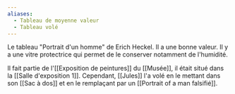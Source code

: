 ```yaml
---
aliases:
  - Tableau de moyenne valeur
  - Tableau volé
---
```

Le tableau "Portrait d'un homme" de Erich Heckel. Il a une bonne valeur. Il y a une vitre protectrice qui permet de le conserver notamment de l'humidité.

Il fait partie de l'[[Exposition de peintures]] du [[Musée]], il était situé dans la [[Salle d'exposition 1]]. Cependant, [[Jules]] l'a volé en le mettant dans son [[Sac à dos]] et en le remplaçant par un [[Portrait of a man falsifié]].